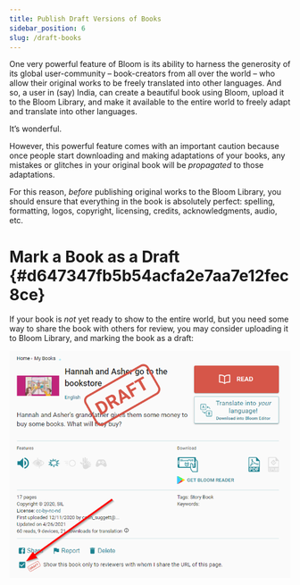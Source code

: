 ```yaml
---
title: Publish Draft Versions of Books
sidebar_position: 6
slug: /draft-books
---
```




One very powerful feature of Bloom is its ability to harness the generosity of its global user-community – book-creators from all over the world – who allow their original works to be freely translated into other languages. And so, a user in (say) India, can create a beautiful book using Bloom, upload it to the Bloom Library, and make it available to the entire world to freely adapt and translate into other languages. 


It’s wonderful. 


However, this powerful feature comes with an important caution because once people start downloading and making adaptations of your books, any mistakes or glitches in your original book will be _propagated_ to those adaptations.


For this reason, _before_ publishing original works to the Bloom Library, you should ensure that everything in the book is absolutely perfect: spelling, formatting, logos, copyright, licensing, credits, acknowledgments, audio, etc.


# Mark a Book as a Draft {#d647347fb5b54acfa2e7aa7e12fec8ce}


If your book is _not_ yet ready to show to the entire world, but you need some way to share the book with others for review, you may consider uploading it to Bloom Library, and marking the book as a draft:


![](./draft-books.69914ec6-5f06-4712-baa2-13c812a2c1e5.png)

